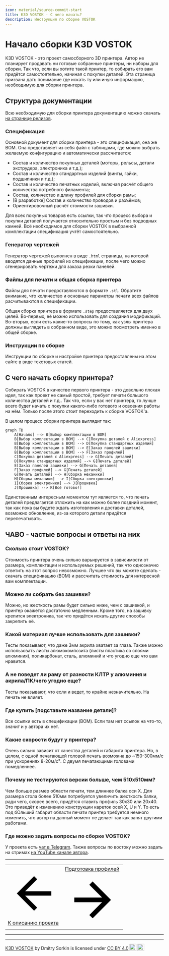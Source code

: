 ```yaml
---
icon: material/source-commit-start
title: K3D VOSTOK - С чего начать?
description: Инструкция по сборке VOSTOK
---
```


# Начало сборки K3D VOSTOK

K3D VOSTOK - это проект самосборного 3D принтера. Автор не планирует продавать ни готовые собранные принтеры, ни наборы для сборки. Так что, если вы хотите такой принтер, то собирать его вам придётся самостоятельно, начиная с покупки деталей. Эта страница призвана дать понимание где искать ту или иную информацию, необходимую для сборки принтера.

## Структура документации

Всю необходимую для сборки принтера документацию можно скачать [на странице релизов](./releases.md).

### Спецификация

Основной документ для сборки принтера - это спецификация, она же BOM. Она представляет из себя файл с таблицами, где можно выбрать желаемую конфигурацию и автоматически рассчитается:

- Состав и количество покупных деталей (моторы, рельсы, детали экструдера, электроника и т.д.);
- Состав и количество стандартных изделий (винты, гайки, подшипники и т.д.);
- Состав и количество печатных изделий, включая расчёт общего количества потребного филамента;
- Состав, количество и длину профилей для сборки рамы;
- [В разработке] Состав и количество проводов и разъёмов;
- Ориентировочный расчёт стоимости зашивки.

Для всех покупных товаров есть ссылки, так что процесс выбора и покупки деталей получается относительно простым и без подводных камней. Всё необходимое для сборки VOSTOK в выбранной комплектации спецификация учтёт самостоятельно.

### Генератор чертежей

Генератор чертежей выполнен в виде `.html` страницы, на которой вводятся данные профилей из спецификации, после чего можно сгенерировать чертежи для заказа резки панелей.

### Файлы для печати и общая сборка принтера

Файлы для печати предоставляются в формате `.stl`. Обратите внимание, что количество и основные параметры печати всех файлов расчитываются в спецификации.

Общая сборка принтера в формате `.step` предоставляется для двух целей. Во-первых, её можно использовать для создания модификаций. Во-вторых, если есть какие-то вопросы по тому, как узлы принтера должны выглядеть в собранном виде, это можно посмотреть именно в общей сборке.

### Инструкции по сборке

Инструкции по сборке и настройке принтера предоставлены на этом сайте в виде текстовых статей. 

## С чего начать сборку принтера?

Собирать VOSTOK в качестве первого принтера - это довольно плохая идея, так как проект не самый простой, требует печати большого количества деталей и т.д.. Так что, если у вас нет принтера, то лучше всего будет начать с покупки какого-либо готового и освоения работы на нём. Только после этого стоит переходить к сборке VOSTOK'а. 

В целом процесс сборки принтера выглядит так:

``` mermaid
graph TD
    A[Начало] --> B[Выбор комплектации в BOM]
    B[Выбор комплектации в BOM] --> C[Покупка деталей с Aliexpress]
    B[Выбор комплектации в BOM] --> D[Покупка стандартных изделий]
    B[Выбор комплектации в BOM] --> E[Заказ панелей зашивки]
    B[Выбор комплектации в BOM] --> F[Заказ профилей]
    C[Покупка деталей с Aliexpress] --> G[Печать деталей]
    D[Покупка стандартных изделий] --> G[Печать деталей]
    E[Заказ панелей зашивки] --> G[Печать деталей]
    F[Заказ профилей] --> G[Печать деталей]
    G[Печать деталей] --> H[Сборка механики]
    H[Сборка механики] --> I[Сборка электроники]
    I[Сборка электроники] --> J[Прошивка]
    J[Прошивка] --> K[Всё готово!]
```

Единственным интересным моментом тут является то, что печать деталей предлагается отложить на как можно более поздний момент, так как пока вы будете ждать изготовления и доставки деталей, возможно обновление, из-за которого детали придётся перепечатывать.

## ЧАВО - частые вопросы и ответы на них

### Сколько стоит VOSTOK?

Стоимость принтера очень сильно варьируется в зависимости от размера, комплектации и используемых решений, так что однозначно ответить на этот вопрос невозможно. Лучшее что вы можете сделать - скачать спецификацию (BOM) и рассчитать стоимость для интересной вам комплектации.

### Можно ли собрать без зашивки?

Можно, но жесткость рамы будет сильно ниже, чем с зашивкой, и принтер окажется достаточно медленным. Кроме того, на зашивку крепится электроника, так что придётся искать другие способы закрепить её.

### Какой материал лучше использовать для зашивки?

Тесты показывают, что даже 3мм акрила хватает за глаза. Также можно использовать листы алюмокомпозита (листы пластика со слоями алюминия), поликарбонат, сталь, алюминий и что угодно еще что вам нравится.

### А не поведет ли раму от разности КЛТР у алюминия и акрила/ПК/чего угодно еще?

Тесты показывают, что если и ведет, то крайне незначительно. На печать не влияет.

### Где купить [подставьте название детали]?

Все ссылки есть в спецификации (BOM). Если там нет ссылок на что-то, значит и у автора их нет.

### Какие скорости будут у принтера?

Очень сильно зависит от качества деталей и габарита принтера. Но, в целом, с одной печатающей головой печать возможна до ~150-300мм/с при ускорениях 8-20м/с². С двумя печатающими головами помедленнее.

### Почему не тестируются версии больше, чем 510х510мм?

Чем больше размер области печати, тем длиннее балка оси X. Для размера стола более 510мм потребуется увеличить жесткость балки, ради чего, скорее всего, придётся ставить профиль 30х30 или 20х40. Это приведёт к изменению конструкции кареток осей X, U и Y. То есть под бОльший габарит области печати принтер требуется немного изменить, что автор на данный момент не делает так как занят другими работами.

### Где можно задать вопросы по сборке VOSTOK?

У проекта есть [чат в Telegram](https://t.me/k3d_vostok). Также вопросы по востоку можно задать на стримах [на YouTube канале автора](https://www.youtube.com/@SorkinDmitry).

---

<table class="navitable">
    <tbody>
        <tr>
            <td><a class="md-button" href="../" style="width: 100%; padding-left: 0em; padding-right: 0em;"><span class="twemoji"><svg xmlns="http://www.w3.org/2000/svg" viewBox="0 0 24 24"><path d="M20 11v2H8l5.5 5.5-1.42 1.42L4.16 12l7.92-7.92L13.5 5.5 8 11h12Z"></path></svg></span> К описанию проекта</a></td>
            <td><a class="md-button" href="../profiles_preparation" style="width: 100%; padding-left: 0em; padding-right: 0em;">Подготовка профилей <span class="twemoji"><svg xmlns="http://www.w3.org/2000/svg" viewBox="0 0 24 24"><path d="M4 11v2h12l-5.5 5.5 1.42 1.42L19.84 12l-7.92-7.92L10.5 5.5 16 11H4Z"></path></svg></span></a></td>
        </tr>
    </tbody>
</table>

---

<div id='discourse-comments'></div>
<meta name='discourse-username' content='DISCOURSE_USERNAME'>

<script type="text/javascript">
  DiscourseEmbed = {
    discourseUrl: 'https://forum.k3d.tech/',
    discourseEmbedUrl: 'https://k3d.tech/vostok/guide_index/',
    // className: 'CLASS_NAME',
  };

  (function() {
    var d = document.createElement('script'); d.type = 'text/javascript'; d.async = true;
    d.src = DiscourseEmbed.discourseUrl + 'javascripts/embed.js';
    (document.getElementsByTagName('head')[0] || document.getElementsByTagName('body')[0]).appendChild(d);
  })();
</script>

---

<p xmlns:cc="http://creativecommons.org/ns#" xmlns:dct="http://purl.org/dc/terms/"><a property="dct:title" rel="cc:attributionURL" href="https://k3d.tech/vostok/">K3D VOSTOK</a> by <span property="cc:attributionName">Dmitry Sorkin</span> is licensed under <a href="http://creativecommons.org/licenses/by/4.0/?ref=chooser-v1" target="_blank" rel="license noopener noreferrer" style="display:inline-block;">CC BY 4.0<img style="height:22px!important;margin-left:3px;vertical-align:text-bottom;" src="https://mirrors.creativecommons.org/presskit/icons/cc.svg?ref=chooser-v1"><img style="height:22px!important;margin-left:3px;vertical-align:text-bottom;" src="https://mirrors.creativecommons.org/presskit/icons/by.svg?ref=chooser-v1"></a></p>